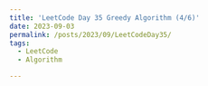 ```yaml
---
title: 'LeetCode Day 35 Greedy Algorithm (4/6)'
date: 2023-09-03
permalink: /posts/2023/09/LeetCodeDay35/
tags:
  - LeetCode
  - Algorithm

---
```


